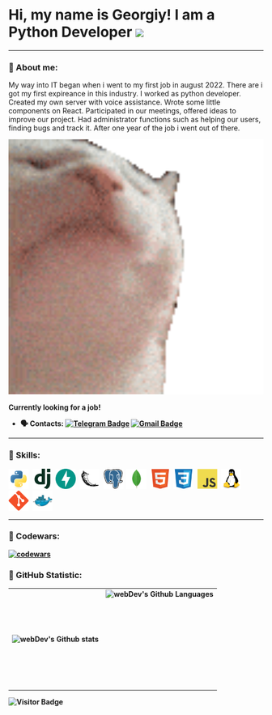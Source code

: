 # Hi, my name is Georgiy! I am a Python Developer <img src="https://media.giphy.com/media/WUlplcMpOCEmTGBtBW/giphy.gif" width="30px">

---

### 🗿 About me:


My way into IT began when i went to my first job in august 2022. There are i got my first expireance in this industry. I worked as python developer. Created my own server with voice assistance. 
Wrote some little components on React. Participated in our meetings, offered ideas to improve our project. Had administrator functions such as helping our users, finding bugs and track it. After one year of the job i went out of there. 

<p align="center">
 <img width="600" src="cat.gif" alt="cat"/>
</p>

<strong>Currently looking for a job!<strong>


- 🗣 Contacts: [![Telegram Badge](https://img.shields.io/badge/-freegeorgiy-black?style=flat&logo=Telegram&logoColor=white)](https://t.me/freegeorgiy) [![Gmail Badge](https://img.shields.io/badge/-Gmail-red?style=flat&logo=Gmail&logoColor=black)](georgiy.pypok1337@gmail.com)

---

### 🤯 Skills:

<div>
  <img src="https://github.com/devicons/devicon/blob/master/icons/python/python-original.svg" title="python" alt="python" width="40" height="40"/>&nbsp
  <img src="https://github.com/devicons/devicon/blob/master/icons/django/django-plain.svg" title="django" alt="django" width="40" height="40"/>&nbsp
  <img src="https://github.com/devicons/devicon/blob/master/icons/fastapi/fastapi-original.svg" title="fastapi" alt="fastapi" width="40" height="40"/>&nbsp
  <img src="https://github.com/devicons/devicon/blob/master/icons/flask/flask-original.svg" title="flask" alt="flask" width="40" height="40"/>&nbsp
  <img src="https://github.com/devicons/devicon/blob/master/icons/postgresql/postgresql-original.svg" title="postgresql" alt="postgresql" width="40" height="40"/>&nbsp
  <img src="https://github.com/devicons/devicon/blob/master/icons/mongodb/mongodb-original.svg" title="mongodb" alt="mongodb" width="40" height="40"/>&nbsp
  <img src="https://github.com/devicons/devicon/blob/master/icons/html5/html5-original.svg" title="html5" alt="html5" width="40" height="40"/>&nbsp
  <img src="https://github.com/devicons/devicon/blob/master/icons/css3/css3-original.svg" title="css" alt="css" width="40" height="40"/>&nbsp
  <img src="https://github.com/devicons/devicon/blob/master/icons/javascript/javascript-original.svg" title="javascript" alt="javascript" width="40" height="40"/>&nbsp
  <img src="https://github.com/devicons/devicon/blob/master/icons/linux/linux-original.svg" title="linux" alt="linux" width="40" height="40"/>&nbsp;
  <img src="https://github.com/devicons/devicon/blob/master/icons/git/git-original.svg" title="git" alt="git" width="40" height="40"/>&nbsp
  <img src="https://github.com/devicons/devicon/blob/master/icons/docker/docker-original.svg" title="docker" alt="docker" width="40" height="40"/>&nbsp
</div>

---

### 🥋 Codewars:

<a href="https://www.codewars.com/users/Geopy667"> ![codewars](https://www.codewars.com/users/Geopy667/badges/large)</a>

### 👾 GitHub Statistic:

<table>
  <tr>
    <td>
      <img align="left" src="http://github-readme-streak-stats.herokuapp.com?user=geoCrock&theme=dark&background=000000" alt="webDev's Github stats" />
    </td>
    <td>
      <img height="195px" align="right" alt="webDev's Github Languages" src="https://github-readme-stats-sigma-five.vercel.app/api/top-langs/?username=geoCrock&layout=compact&theme=vision-friendly-dark" />
    </td>
  </tr>
</table>

![Visitor Badge](https://visitor-badge.laobi.icu/badge?page_id=geoCrock)
